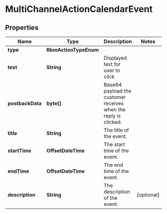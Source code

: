 

# MultiChannelActionCalendarEvent


## Properties

| Name | Type | Description | Notes |
|------------ | ------------- | ------------- | -------------|
|**type** | **RbmActionTypeEnum** |  |  |
|**text** | **String** | Displayed text for user to click |  |
|**postbackData** | **byte[]** | Base64 payload the customer receives when the reply is clicked. |  |
|**title** | **String** | The title of the event. |  |
|**startTime** | **OffsetDateTime** | The start time of the event. |  |
|**endTime** | **OffsetDateTime** | The end time of the event. |  |
|**description** | **String** | The description of the event. |  [optional] |



